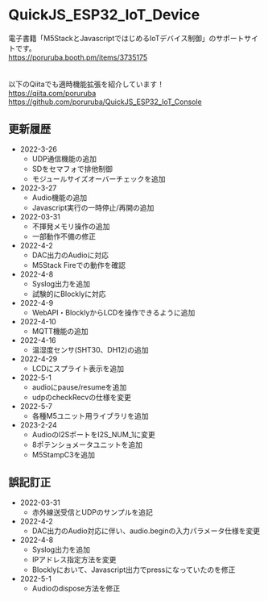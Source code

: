 # QuickJS_ESP32_IoT_Device

電子書籍「M5StackとJavascriptではじめるIoTデバイス制御」のサポートサイトです。<br>
https://poruruba.booth.pm/items/3735175
<br>
<br>
<br>
以下のQiitaでも適時機能拡張を紹介しています！<br>
https://qiita.com/poruruba<br>
https://github.com/poruruba/QuickJS_ESP32_IoT_Console

## 更新履歴
- 2022-3-26
  - UDP通信機能の追加
  - SDをセマフォで排他制御
  - モジュールサイズオーバーチェックを追加
- 2022-3-27
  - Audio機能の追加
  - Javascript実行の一時停止/再開の追加
- 2022-03-31
  - 不揮発メモリ操作の追加 
  - 一部動作不備の修正
- 2022-4-2
  - DAC出力のAudioに対応
  - M5Stack Fireでの動作を確認
- 2022-4-8
  - Syslog出力を追加
  - 試験的にBlocklyに対応
- 2022-4-9
  - WebAPI・BlocklyからLCDを操作できるように追加
- 2022-4-10
  - MQTT機能の追加
- 2022-4-16
  - 温湿度センサ(SHT30、DH12)の追加
- 2022-4-29
  - LCDにスプライト表示を追加
- 2022-5-1
  - audioにpause/resumeを追加
  - udpのcheckRecvの仕様を変更
- 2022-5-7
  - 各種M5ユニット用ライブラリを追加
- 2023-2-24
  - AudioのI2SポートをI2S_NUM_1に変更
  - 8ポテンショメータユニットを追加
  - M5StampC3を追加

## 誤記訂正
- 2022-03-31
  - 赤外線送受信とUDPのサンプルを追記 
- 2022-4-2
  - DAC出力のAudio対応に伴い、audio.beginの入力パラメータ仕様を変更 
- 2022-4-8
  - Syslog出力を追加
  - IPアドレス指定方法を変更
  - Blocklyにおいて、Javascript出力でpressになっていたのを修正
- 2022-5-1
  - Audioのdispose方法を修正
